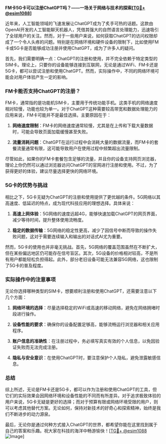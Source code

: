 **FM卡5G卡可以注册ChatGPT吗？——一场关于网络与技术的探索[[TG💪+ @esim1088](https://t.me/s/esim1088)]**

近年来，人工智能领域的飞速发展让ChatGPT成为了炙手可热的话题。这款由OpenAI开发的人工智能聊天机器人，凭借其强大的自然语言处理能力，迅速吸引了全球用户的关注。然而，对于一些用户来说，如何获取ChatGPT的访问权限却成了一个令人头疼的问题。特别是在网络环境和硬件设备的限制下，比如使用FM卡或5G卡是否能够成功注册并使用ChatGPT，成为了许多人的疑问。

首先，我们需要明确一点：ChatGPT的注册和使用，并不完全依赖于特定类型的SIM卡。理论上，只要你的设备能够连接到互联网，无论是通过WiFi、FM卡还是5G卡，都可以尝试注册和使用ChatGPT。然而，实际操作中，不同的网络环境可能会对用户体验产生一定的影响。

### FM卡能否支持ChatGPT的注册？

FM卡，通常指的是功能机SIM卡，主要用于传统功能手机。这类手机的网络速度相对较慢，功能也较为单一。对于ChatGPT这种需要较高带宽和数据处理能力的应用来说，FM卡可能并不是最佳选择。主要原因在于：

1. **网络速度限制**：FM卡的网络速度通常较慢，尤其是在上传和下载大量数据时，可能会导致页面加载缓慢甚至失败。
   
2. **流量消耗问题**：ChatGPT在运行过程中会消耗大量的数据流量，而FM卡的套餐流量通常有限，这可能导致用户在使用过程中频繁超出流量限制。

尽管如此，如果你的FM卡套餐包含足够的流量，并且你的设备支持网页浏览器，理论上你仍然可以通过浏览器访问ChatGPT的官网进行注册和使用。不过，为了获得更好的体验，建议尽量选择更快的网络环境。

### 5G卡的优势与挑战

相比之下，5G卡无疑为ChatGPT的注册和使用提供了更优越的条件。5G网络以其高速度、低延迟的特点，成为现代科技应用的理想选择。具体来说：

1. **高速上网体验**：5G网络的速度远超4G，能够快速加载ChatGPT的网页界面，减少等待时间，提升整体使用流畅度。
   
2. **稳定的数据传输**：5G网络的稳定性更高，减少了因信号中断而导致的操作失败问题，这对于需要连续输入和输出的对话式AI尤为重要。

然而，5G卡的使用也并非毫无挑战。首先，5G网络的覆盖范围虽然在不断扩大，但在某些偏远地区仍可能存在信号盲区。其次，5G设备的价格相对较高，不是所有用户都能轻松负担得起。此外，部分老旧设备可能无法兼容5G网络，这也限制了5G卡的普及程度。

### 实际操作中的注意事项

无论你选择哪种类型的SIM卡，想要顺利注册和使用ChatGPT，还需要注意以下几个方面：

1. **网络环境的选择**：尽量选择稳定的WiFi或高速的移动网络，避免在网络拥堵时段进行操作。
   
2. **设备性能的要求**：确保你的设备配置足够高，能够流畅运行浏览器和相关应用程序。
   
3. **账户信息的准确性**：在注册过程中，务必填写真实有效的个人信息，以免因验证失败而无法完成注册。

4. **隐私与安全意识**：在使用ChatGPT时，要注意保护个人隐私，避免泄露敏感信息。

### 总结

综上所述，无论是FM卡还是5G卡，都可以作为注册和使用ChatGPT的工具，但它们的实际效果会因网络环境和设备性能的不同而有所差异。对于追求极致体验的用户来说，5G卡无疑是更好的选择；而对于预算有限或网络环境受限的用户，则可以考虑其他替代方案。无论如何，保持对新技术的好奇心和探索精神，始终是我们不断进步的动力源泉。

最后，无论你是通过何种方式接入ChatGPT的世界，都希望你能在这里找到属于自己的答案和乐趣。祝大家在科技的海洋中畅游愉快！[[TG💪+ @esim1088](https://t.me/s/esim1088) ![Image](https://i.postimg.cc/4NQfJmqS/Snipaste-2025-05-13-00-14-12.png)]